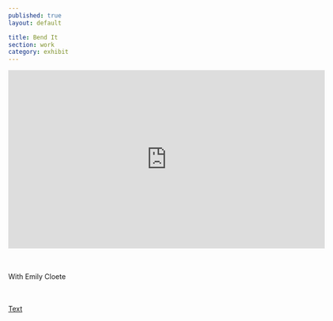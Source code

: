 ```yaml
---
published: true
layout: default

title: Bend It
section: work
category: exhibit
---
```


<iframe src="https://player.vimeo.com/video/167987921" width="640" height="360" frameborder="0" webkitallowfullscreen mozallowfullscreen allowfullscreen></iframe>

<br><br>
With Emily Cloete

<br><br>
<a href="bend-it">Text</a>
